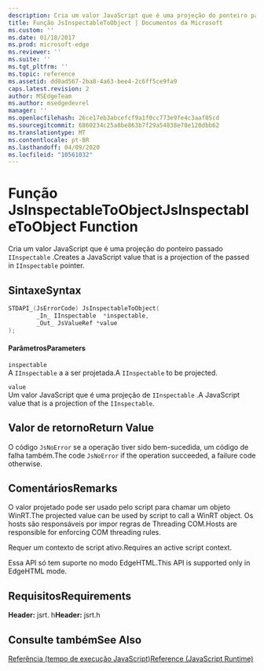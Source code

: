 ```yaml
---
description: Cria um valor JavaScript que é uma projeção do ponteiro passado `IInspectable` .
title: Função JsInspectableToObject | Documentos da Microsoft
ms.custom: ''
ms.date: 01/18/2017
ms.prod: microsoft-edge
ms.reviewer: ''
ms.suite: ''
ms.tgt_pltfrm: ''
ms.topic: reference
ms.assetid: dd0ad567-2ba8-4a63-bee4-2c6ff5ce9fa9
caps.latest.revision: 2
author: MSEdgeTeam
ms.author: msedgedevrel
manager: ''
ms.openlocfilehash: 26ce17eb3abcefcf9a1f0cc773e9fe4c3aaf05cd
ms.sourcegitcommit: 6860234c25a8be863b7f29a54838e78e120dbb62
ms.translationtype: MT
ms.contentlocale: pt-BR
ms.lasthandoff: 04/09/2020
ms.locfileid: "10561032"
---
```

# <span data-ttu-id="8247e-103">Função JsInspectableToObject</span><span class="sxs-lookup"><span data-stu-id="8247e-103">JsInspectableToObject Function</span></span>
<span data-ttu-id="8247e-104">Cria um valor JavaScript que é uma projeção do ponteiro passado `IInspectable` .</span><span class="sxs-lookup"><span data-stu-id="8247e-104">Creates a JavaScript value that is a projection of the passed in `IInspectable` pointer.</span></span>  
  
## <span data-ttu-id="8247e-105">Sintaxe</span><span class="sxs-lookup"><span data-stu-id="8247e-105">Syntax</span></span>  
  
```cpp  
STDAPI_(JsErrorCode) JsInspectableToObject(  
        _In_ IInspectable  *inspectable,  
        _Out_ JsValueRef *value  
);  
```  
  
#### <span data-ttu-id="8247e-106">Parâmetros</span><span class="sxs-lookup"><span data-stu-id="8247e-106">Parameters</span></span>  
 `inspectable`  
 <span data-ttu-id="8247e-107">A `IInspectable` a a ser projetada.</span><span class="sxs-lookup"><span data-stu-id="8247e-107">A `IInspectable` to be projected.</span></span>  
  
 `value`  
 <span data-ttu-id="8247e-108">Um valor JavaScript que é uma projeção de `IInspectable` .</span><span class="sxs-lookup"><span data-stu-id="8247e-108">A JavaScript value that is a projection of the `IInspectable`.</span></span>  
  
## <span data-ttu-id="8247e-109">Valor de retorno</span><span class="sxs-lookup"><span data-stu-id="8247e-109">Return Value</span></span>  
 <span data-ttu-id="8247e-110">O código `JsNoError` se a operação tiver sido bem-sucedida, um código de falha também.</span><span class="sxs-lookup"><span data-stu-id="8247e-110">The code `JsNoError` if the operation succeeded, a failure code otherwise.</span></span>  
  
## <span data-ttu-id="8247e-111">Comentários</span><span class="sxs-lookup"><span data-stu-id="8247e-111">Remarks</span></span>  
 <span data-ttu-id="8247e-112">O valor projetado pode ser usado pelo script para chamar um objeto WinRT.</span><span class="sxs-lookup"><span data-stu-id="8247e-112">The projected value can be used by script to call a WinRT object.</span></span> <span data-ttu-id="8247e-113">Os hosts são responsáveis por impor regras de Threading COM.</span><span class="sxs-lookup"><span data-stu-id="8247e-113">Hosts are responsible for enforcing COM threading rules.</span></span>  
  
 <span data-ttu-id="8247e-114">Requer um contexto de script ativo.</span><span class="sxs-lookup"><span data-stu-id="8247e-114">Requires an active script context.</span></span>  
  
 <span data-ttu-id="8247e-115">Essa API só tem suporte no modo EdgeHTML.</span><span class="sxs-lookup"><span data-stu-id="8247e-115">This API is supported only in EdgeHTML mode.</span></span>  
  
## <span data-ttu-id="8247e-116">Requisitos</span><span class="sxs-lookup"><span data-stu-id="8247e-116">Requirements</span></span>  
 <span data-ttu-id="8247e-117">**Header:** jsrt. h</span><span class="sxs-lookup"><span data-stu-id="8247e-117">**Header:** jsrt.h</span></span>  
  
## <span data-ttu-id="8247e-118">Consulte também</span><span class="sxs-lookup"><span data-stu-id="8247e-118">See Also</span></span>  
 [<span data-ttu-id="8247e-119">Referência (tempo de execução JavaScript)</span><span class="sxs-lookup"><span data-stu-id="8247e-119">Reference (JavaScript Runtime)</span></span>](../chakra-hosting/reference-javascript-runtime.md)
